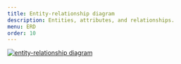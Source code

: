 ```yaml
---
title: Entity-relationship diagram
description: Entities, attributes, and relationships.
menu: ERD
order: 10
---
```


[![entity-relationship diagram](images/erd.svg)](pdf/erd.pdf)

